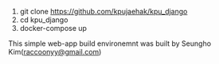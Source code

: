 
1. git clone https://github.com/kpujaehak/kpu_django
2. cd kpu_django
3. docker-compose up

This simple web-app build environemnt was built by Seungho Kim(raccoonyy@gmail.com)


